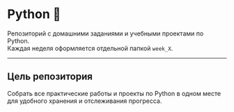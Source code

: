 # Python 🐍

Репозиторий с домашними заданиями и учебными проектами по Python.  
Каждая неделя оформляется отдельной папкой `week_X`.

---

## Цель репозитория
Собрать все практические работы и проекты по Python в одном месте для удобного хранения и отслеживания прогресса.
